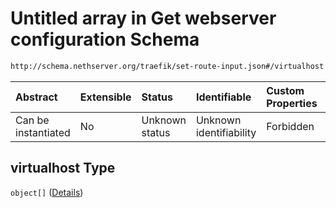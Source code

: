 # Untitled array in Get webserver configuration Schema

```txt
http://schema.nethserver.org/traefik/set-route-input.json#/virtualhost
```



| Abstract            | Extensible | Status         | Identifiable            | Custom Properties | Additional Properties | Access Restrictions | Defined In                                                                    |
| :------------------ | :--------- | :------------- | :---------------------- | :---------------- | :-------------------- | :------------------ | :---------------------------------------------------------------------------- |
| Can be instantiated | No         | Unknown status | Unknown identifiability | Forbidden         | Allowed               | none                | [set-route-input.json\*](traefik/set-route-input.json "open original schema") |

## virtualhost Type

`object[]` ([Details](set-route-input-virtualhost-items.md))
